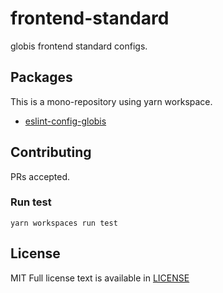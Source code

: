 # frontend-standard

globis frontend standard configs.

## Packages

This is a mono-repository using yarn workspace.

- [eslint-config-globis](packages/eslint-config-globis)

## Contributing

PRs accepted.

### Run test

```
yarn workspaces run test
```

## License

MIT
Full license text is available in [LICENSE](./LICENSE)
